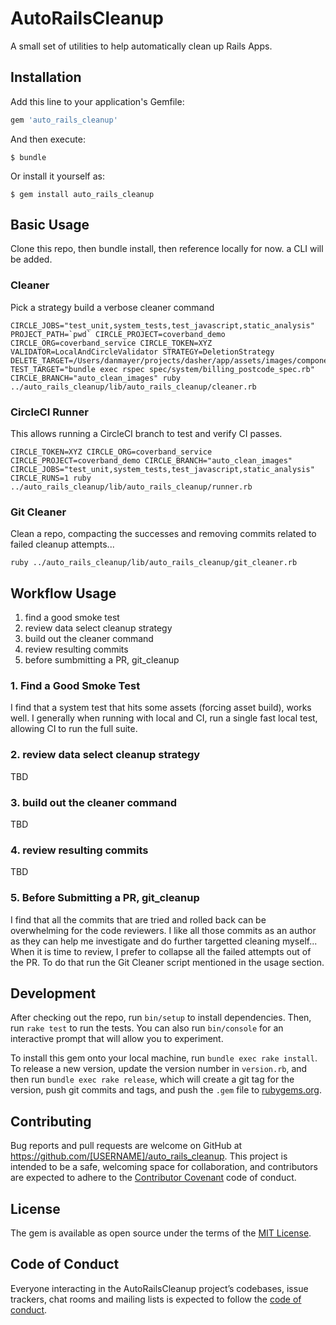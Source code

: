 # AutoRailsCleanup

A small set of utilities to help automatically clean up Rails Apps.

## Installation

Add this line to your application's Gemfile:

```ruby
gem 'auto_rails_cleanup'
```

And then execute:

    $ bundle

Or install it yourself as:

    $ gem install auto_rails_cleanup

## Basic Usage

Clone this repo, then bundle install, then reference locally for now. a CLI will be added.

### Cleaner

Pick a strategy build a verbose cleaner command

```
CIRCLE_JOBS="test_unit,system_tests,test_javascript,static_analysis" PROJECT_PATH=`pwd` CIRCLE_PROJECT=coverband_demo CIRCLE_ORG=coverband_service CIRCLE_TOKEN=XYZ VALIDATOR=LocalAndCircleValidator STRATEGY=DeletionStrategy DELETE_TARGET=/Users/danmayer/projects/dasher/app/assets/images/components/jewelry_tone_component/**/* TEST_TARGET="bundle exec rspec spec/system/billing_postcode_spec.rb" CIRCLE_BRANCH="auto_clean_images" ruby ../auto_rails_cleanup/lib/auto_rails_cleanup/cleaner.rb
```

### CircleCI Runner

This allows running a CircleCI branch to test and verify CI passes.

```
CIRCLE_TOKEN=XYZ CIRCLE_ORG=coverband_service CIRCLE_PROJECT=coverband_demo CIRCLE_BRANCH="auto_clean_images" CIRCLE_JOBS="test_unit,system_tests,test_javascript,static_analysis" CIRCLE_RUNS=1 ruby ../auto_rails_cleanup/lib/auto_rails_cleanup/runner.rb
```

### Git Cleaner

Clean a repo, compacting the successes and removing commits related to failed cleanup attempts...

`ruby ../auto_rails_cleanup/lib/auto_rails_cleanup/git_cleaner.rb`

## Workflow Usage

1. find a good smoke test
2. review data select cleanup strategy
3. build out the cleaner command
4. review resulting commits
5. before sumbmitting a PR, git_cleanup

### 1. Find a Good Smoke Test

I find that a system test that hits some assets (forcing asset build), works well. I generally when running with local and CI, run a single fast local test, allowing CI to run the full suite.

### 2. review data select cleanup strategy

TBD

### 3. build out the cleaner command

TBD

### 4. review resulting commits

TBD

### 5. Before Submitting a PR, git_cleanup

I find that all the commits that are tried and rolled back can be overwhelming for the code reviewers. I like all those commits as an author as they can help me investigate and do further targetted cleaning myself... When it is time to review, I prefer to collapse all the failed attempts out of the PR. To do that run the Git Cleaner script mentioned in the usage section.


## Development

After checking out the repo, run `bin/setup` to install dependencies. Then, run `rake test` to run the tests. You can also run `bin/console` for an interactive prompt that will allow you to experiment.

To install this gem onto your local machine, run `bundle exec rake install`. To release a new version, update the version number in `version.rb`, and then run `bundle exec rake release`, which will create a git tag for the version, push git commits and tags, and push the `.gem` file to [rubygems.org](https://rubygems.org).

## Contributing

Bug reports and pull requests are welcome on GitHub at https://github.com/[USERNAME]/auto_rails_cleanup. This project is intended to be a safe, welcoming space for collaboration, and contributors are expected to adhere to the [Contributor Covenant](http://contributor-covenant.org) code of conduct.

## License

The gem is available as open source under the terms of the [MIT License](https://opensource.org/licenses/MIT).

## Code of Conduct

Everyone interacting in the AutoRailsCleanup project’s codebases, issue trackers, chat rooms and mailing lists is expected to follow the [code of conduct](https://github.com/[USERNAME]/auto_rails_cleanup/blob/master/CODE_OF_CONDUCT.md).
